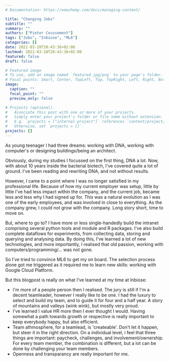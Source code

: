 ```yaml
---
# Documentation: https://wowchemy.com/docs/managing-content/

title: "Changing Jobs"
subtitle: ""
summary: ""
authors: ["Pieter Coussement"]
tags: ["Jobs", "Inbiose", "ML6"]
categories: []
date: 2021-03-28T20:43:36+02:00
lastmod: 2021-03-28T20:43:36+02:00
featured: false
draft: false

# Featured image
# To use, add an image named `featured.jpg/png` to your page's folder.
# Focal points: Smart, Center, TopLeft, Top, TopRight, Left, Right, BottomLeft, Bottom, BottomRight.
image:
  caption: ""
  focal_point: ""
  preview_only: false

# Projects (optional).
#   Associate this post with one or more of your projects.
#   Simply enter your project's folder or file name without extension.
#   E.g. `projects = ["internal-project"]` references `content/project/deep-learning/index.md`.
#   Otherwise, set `projects = []`.
projects: []
---
```


As young teenager I had three dreams:  working with DNA, working with computer's or designing buildings/being an architect.

Obviously, during my studies I focussed on the first thing, DNA a lot. 
Now, with about 10 years inside the bacterial biotech, I've covered quite a lot of ground. I've been reading and rewriting DNA, and not without results.

However, I came to a point where I was no longer satisfied in my professional life. Because of how my current employer was setup, little by little I've had less impact within the company, and the current job, became less and less why I had signed up for.
This was a natural evolution as I was one of the early employees, and was involved in close to everything. As the company grew, I could not grow with the company. Long story short, time to move on.

But, where to go to? I have more or less single-handedly build the intranet comprising several python tools and module and R packages. I've also build complete dataflows for experiments, from collecting data, storing and querying and analysing data.
By doing this, I've learned a lot of new technologies, and more importantly, I realised that old passion, working with computers/programming/... was not gone.

So I've tried to convince ML6 to get my on board. The selection process alone got me triggered as it required me to learn new skills: working with Google Cloud Platform.

But this blogpost is really on what I've learned at my time at Inbiose:

- I'm more of a people person then I realised. The jury is still if I'm a decent teamleader, however I really like to be one. I had the luxury to select and build my team, and to guide it for four and a half year. A story of mountains and valleys (wink wink), but mostly very proud.
- I've learned I value HR more then I ever thought I would. Having somewhat a path towards growth or respective is really important to keep everybody happy, but also efficient.
- Team athmosphere, for a teamlead, is 'createable'. Don't let it happen, but steer it in the right direction. On a individual level, i feel that three things are important: paycheck, challenges, and involvement/ownership. For every team member, the combination is different, but a lot can be done by challenging your team members.
- Openness and transparancy are really important for me.